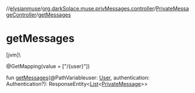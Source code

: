 //[elysianmuse](../../../index.md)/[org.darkSolace.muse.privMessages.controller](../index.md)/[PrivateMessageController](index.md)/[getMessages](get-messages.md)

# getMessages

[jvm]\

@GetMapping(value = [&quot;/{user}&quot;])

fun [getMessages](get-messages.md)(@PathVariableuser: [User](../../org.darkSolace.muse.user.model/-user/index.md), authentication: Authentication?): ResponseEntity&lt;[List](https://kotlinlang.org/api/latest/jvm/stdlib/kotlin.collections/-list/index.html)&lt;[PrivateMessage](../../org.darkSolace.muse.privMessages.model/-private-message/index.md)&gt;&gt;
